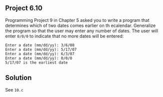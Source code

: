 ## Project 6.10

Programming Project 9 in Chapter 5 asked you to write a program that determines which of two dates comes earlier on th ecalendar. Generalize the program so that the user may enter any number of dates. The user will enter `0/0/0` to indicate that no more dates will be entered:

```
Enter a date (mm/dd/yy): 3/6/08
Enter a date (mm/dd/yy): 5/17/07
Enter a date (mm/dd/yy): 6/3/07
Enter a date (mm/dd/yy): 0/0/0
5/17/07 is the earliest date
```

## Solution

See `10.c`